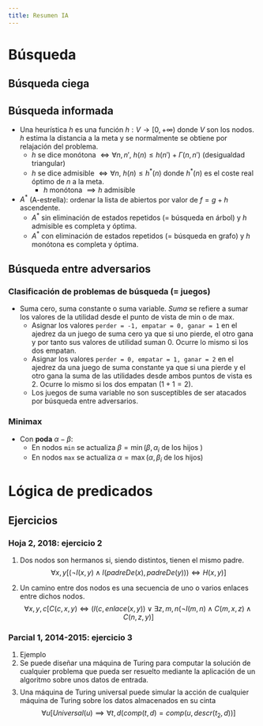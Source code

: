 ```yaml
---
title: Resumen IA
---
```

# Búsqueda

## Búsqueda ciega

## Búsqueda informada

* Una heurística $h$ es una función $h : V \to [0, +\infty)$ donde $V$ son los nodos. $h$ estima la distancia a la meta y se normalmente se obtiene por relajación del problema.
  * $h$ se dice monótona $\iff \forall n, n',\ h(n) \leq h(n') + \Gamma(n, n')$ (desigualdad triangular)
  * $h$ se dice admisible $\iff \forall n,\ h(n) \leq h^\ast(n)$ donde $h^\ast(n)$ es el coste real óptimo de $n$ a la meta.
    * $h$ monótona $\implies h$ admisible
* $A^\ast$ (A-estrella): ordenar la lista de abiertos por valor de $f = g + h$ ascendente.
  * $A^\ast$ sin eliminación de estados repetidos (= búsqueda en árbol) y $h$ admisible es completa y óptima.
  * $A^\ast$ con eliminación de estados repetidos (= búsqueda en grafo) y $h$ monótona es completa y óptima.

## Búsqueda entre adversarios

### Clasificación de problemas de búsqueda (= juegos)

* Suma cero, suma constante o suma variable. *Suma* se refiere a sumar los valores de la utilidad desde el punto de vista de min o de max.
  * Asignar los valores `perder = -1, empatar = 0, ganar = 1` en el ajedrez da un juego de suma cero ya que si uno pierde, el otro gana y por tanto sus valores de utilidad suman 0. Ocurre lo mismo si los dos empatan.
  * Asignar los valores `perder = 0, empatar = 1, ganar = 2` en el ajedrez da una juego de suma constante ya que si una pierde y el otro gana la suma de las utilidades desde ambos puntos de vista es 2. Ocurre lo mismo si los dos empatan ($1+1 = 2$).
  * Los juegos de suma variable no son susceptibles de ser atacados por búsqueda entre adversarios.

### Minimax

* Con **poda** $\alpha-\beta$:
  * En nodos `min` se actualiza $\beta = \min(\beta, \alpha_i \text{ de los hijos })$
  * En nodos `max` se actualiza $\alpha = \max(\alpha, \beta_i \text{ de los hijos})$

# Lógica de predicados

## Ejercicios

### Hoja 2, 2018: ejercicio 2

1. Dos nodos son hermanos si, siendo distintos, tienen el mismo padre.
   $$\forall x,y [(\lnot I(x,y) \land I(padreDe(x), padreDe(y))) \iff H(x, y)]$$

2. Un camino entre dos nodos es una secuencia de uno o varios enlaces entre dichos nodos.
   $$\forall x,y,c [C(c, x, y) \iff (I(c, enlace(x,y)) \lor \exists z,m,n (\lnot I(m,n) \land C(m, x, z) \land C(n, z, y)]$$

### Parcial 1, 2014-2015: ejercicio 3

1. Ejemplo
2. Se puede diseñar una máquina de Turing para computar la solución de cualquier problema que pueda ser resuelto mediante la aplicación de un algoritmo sobre unos datos de entrada.
   $$ $$
3. Una máquina de Turing universal puede simular la acción de cualquier máquina de Turing sobre los datos almacenados en su cinta
   $$\forall u [Universal(u) \implies \forall t, d (comp(t, d) = comp(u, descr(t_2, d))]$$
